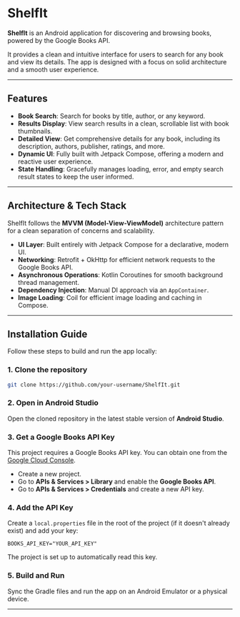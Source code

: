 # ShelfIt

**ShelfIt** is an Android application for discovering and browsing books, powered by the Google Books API. 

It provides a clean and intuitive interface for users to search for any book and view its details. The app is designed with a focus on solid architecture and a smooth user experience.

---

## Features

- **Book Search**: Search for books by title, author, or any keyword.  
- **Results Display**: View search results in a clean, scrollable list with book thumbnails.  
- **Detailed View**: Get comprehensive details for any book, including its description, authors, publisher, ratings, and more.  
- **Dynamic UI**: Fully built with Jetpack Compose, offering a modern and reactive user experience.  
- **State Handling**: Gracefully manages loading, error, and empty search result states to keep the user informed.  

---

## Architecture & Tech Stack

ShelfIt follows the **MVVM (Model-View-ViewModel)** architecture pattern for a clean separation of concerns and scalability.  

- **UI Layer**: Built entirely with Jetpack Compose for a declarative, modern UI.  
- **Networking**: Retrofit + OkHttp for efficient network requests to the Google Books API.  
- **Asynchronous Operations**: Kotlin Coroutines for smooth background thread management.  
- **Dependency Injection**: Manual DI approach via an `AppContainer`.  
- **Image Loading**: Coil for efficient image loading and caching in Compose.  

---

## Installation Guide

Follow these steps to build and run the app locally:

### 1. Clone the repository
```bash
git clone https://github.com/your-username/ShelfIt.git
```

### 2. Open in Android Studio

Open the cloned repository in the latest stable version of **Android Studio**.

### 3. Get a Google Books API Key

This project requires a Google Books API key. You can obtain one from the [Google Cloud Console](https://console.cloud.google.com/).

* Create a new project.
* Go to **APIs & Services > Library** and enable the **Google Books API**.
* Go to **APIs & Services > Credentials** and create a new API key.

### 4. Add the API Key

Create a `local.properties` file in the root of the project (if it doesn't already exist) and add your key:

```properties
BOOKS_API_KEY="YOUR_API_KEY"
```

The project is set up to automatically read this key.

### 5. Build and Run

Sync the Gradle files and run the app on an Android Emulator or a physical device.

---
